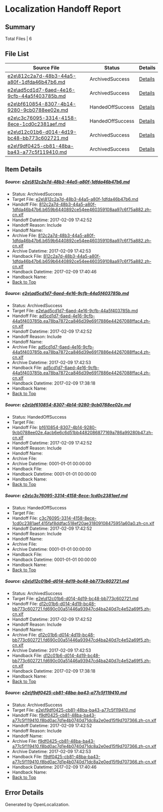 # <a name='report-top'></a> Localization Handoff Report

## Summary
 Total Files | 6

## File List
 Source File | Status | Details 
 ----------- | ------ | ------- 
 [e2e\812c2a7d-48b3-44a5-a80f-1dfda46b47b6.md](https://github.com/OpenLocalizationTestOrg/ol-test0/blob/b0b7ad8712008af1a7a1100b00f3508889520cc6/e2e/812c2a7d-48b3-44a5-a80f-1dfda46b47b6.md) | ArchivedSuccess | [Details](#d17b757426298c3d4530cc56e5843c31c5c58a091)
 [e2e\ad5cd1d7-6aed-4e16-9cfb-44a5f403785b.md](https://github.com/OpenLocalizationTestOrg/ol-test0/blob/a61c8a44fc75e12e62856c77574347614dc42838/e2e/ad5cd1d7-6aed-4e16-9cfb-44a5f403785b.md) | ArchivedSuccess | [Details](#e397b409eb1c8703941f9f5956202b9da33297132)
 [e2e\bf610854-8307-4b14-9280-9cb0788ee02e.md](https://github.com/OpenLocalizationTestOrg/ol-test0/blob/a8618430e6d741c0e13eff03af9d099546221ec6/e2e/bf610854-8307-4b14-9280-9cb0788ee02e.md) | HandedOffSuccess | [Details](#54f08cf5f2025e747250d67b08b6b91ce720aa573)
 [e2e\c3c76095-3314-4158-8ece-1cd0c2381aef.md](https://github.com/OpenLocalizationTestOrg/ol-test0/blob/9867026830ad55863ad70c3e220906625dea57df/e2e/c3c76095-3314-4158-8ece-1cd0c2381aef.md) | HandedOffSuccess | [Details](#c49d0babd76d92202b86ab6c561445141dd2e81c4)
 [e2e\d12c01b6-d014-4d19-bc48-bb773c602721.md](https://github.com/OpenLocalizationTestOrg/ol-test0/blob/a61c8a44fc75e12e62856c77574347614dc42838/e2e/d12c01b6-d014-4d19-bc48-bb773c602721.md) | ArchivedSuccess | [Details](#be0ea6b48bbfeb63bb1946df1edfb7848a96098b5)
 [e2e\f9df0425-cb81-48ba-ba43-a77c5f119410.md](https://github.com/OpenLocalizationTestOrg/ol-test0/blob/b0b7ad8712008af1a7a1100b00f3508889520cc6/e2e/f9df0425-cb81-48ba-ba43-a77c5f119410.md) | ArchivedSuccess | [Details](#ba78a16a4606c3c30789c2cb7568a575a33121156)

## Item Details
##### <a name='d17b757426298c3d4530cc56e5843c31c5c58a091'></a> Source: [e2e\812c2a7d-48b3-44a5-a80f-1dfda46b47b6.md](https://github.com/OpenLocalizationTestOrg/ol-test0/blob/b0b7ad8712008af1a7a1100b00f3508889520cc6/e2e/812c2a7d-48b3-44a5-a80f-1dfda46b47b6.md)
* Status: ArchivedSuccess
* Target File: [e2e\812c2a7d-48b3-44a5-a80f-1dfda46b47b6.md](https://github.com/OpenLocalizationTestOrg/ol-test0-zhcn/blob/cf3f2bacd8bf9326799324f1a7fbe8546badf35d/e2e/812c2a7d-48b3-44a5-a80f-1dfda46b47b6.md)
* Handoff File: [812c2a7d-48b3-44a5-a80f-1dfda46b47b6.b659b6440892ce54ee460359108aa97c6f75a882.zh-cn.xlf](https://github.com/OpenLocalizationTestOrg/ol-test0-handoff/blob/6859245da2d16a80b1a2d37ed63be8c903dfefb0/ol-handoff/OpenLocalizationTestOrg/ol-test0-zhcn/shujia/ht/812c2a7d-48b3-44a5-a80f-1dfda46b47b6.b659b6440892ce54ee460359108aa97c6f75a882.zh-cn.xlf)
* Handoff Datetime: 2017-02-09 17:42:52
* Handoff Reason: Include
* Handoff Name: 
* Archive File: [812c2a7d-48b3-44a5-a80f-1dfda46b47b6.b659b6440892ce54ee460359108aa97c6f75a882.zh-cn.xlf](https://github.com/OpenLocalizationTestOrg/ol-test0-handoff/blob/8cc776a4f96bc4105f865a945a4168b3cd60cd7b/ol-archive/OpenLocalizationTestOrg/ol-test0-zhcn/shujia/ht/812c2a7d-48b3-44a5-a80f-1dfda46b47b6.b659b6440892ce54ee460359108aa97c6f75a882.zh-cn.xlf)
* Archive Datetime: 2017-02-09 17:42:53
* Handback File: [812c2a7d-48b3-44a5-a80f-1dfda46b47b6.b659b6440892ce54ee460359108aa97c6f75a882.zh-cn.xlf](https://github.com/OpenLocalizationTestOrg/ol-test0-handback/blob/cab3613e7447d88adc542b6380cefd7d9bde0a5b/ol-handback/OpenLocalizationTestOrg/ol-test0-zhcn/shujia/high/812c2a7d-48b3-44a5-a80f-1dfda46b47b6.b659b6440892ce54ee460359108aa97c6f75a882.zh-cn.xlf)
* Handback Datetime: 2017-02-09 17:40:46
* Handback Name: 
* [Back to Top](#report-top)

##### <a name='e397b409eb1c8703941f9f5956202b9da33297132'></a> Source: [e2e\ad5cd1d7-6aed-4e16-9cfb-44a5f403785b.md](https://github.com/OpenLocalizationTestOrg/ol-test0/blob/a61c8a44fc75e12e62856c77574347614dc42838/e2e/ad5cd1d7-6aed-4e16-9cfb-44a5f403785b.md)
* Status: ArchivedSuccess
* Target File: [e2e\ad5cd1d7-6aed-4e16-9cfb-44a5f403785b.md](https://github.com/OpenLocalizationTestOrg/ol-test0-zhcn/blob/cee24a2c98636d7a991bb1c44a6432e82d2449da/e2e/ad5cd1d7-6aed-4e16-9cfb-44a5f403785b.md)
* Handoff File: [ad5cd1d7-6aed-4e16-9cfb-44a5f403785b.ea78ba7872ca846d39e6917886e44267088ffac4.zh-cn.xlf](https://github.com/OpenLocalizationTestOrg/ol-test0-handoff/blob/6859245da2d16a80b1a2d37ed63be8c903dfefb0/ol-handoff/OpenLocalizationTestOrg/ol-test0-zhcn/shujia/ht/ad5cd1d7-6aed-4e16-9cfb-44a5f403785b.ea78ba7872ca846d39e6917886e44267088ffac4.zh-cn.xlf)
* Handoff Datetime: 2017-02-09 17:42:52
* Handoff Reason: Include
* Handoff Name: 
* Archive File: [ad5cd1d7-6aed-4e16-9cfb-44a5f403785b.ea78ba7872ca846d39e6917886e44267088ffac4.zh-cn.xlf](https://github.com/OpenLocalizationTestOrg/ol-test0-handoff/blob/8cc776a4f96bc4105f865a945a4168b3cd60cd7b/ol-archive/OpenLocalizationTestOrg/ol-test0-zhcn/shujia/ht/ad5cd1d7-6aed-4e16-9cfb-44a5f403785b.ea78ba7872ca846d39e6917886e44267088ffac4.zh-cn.xlf)
* Archive Datetime: 2017-02-09 17:42:53
* Handback File: [ad5cd1d7-6aed-4e16-9cfb-44a5f403785b.ea78ba7872ca846d39e6917886e44267088ffac4.zh-cn.xlf](https://github.com/OpenLocalizationTestOrg/ol-test0-handback/blob/df303340ae64eea232ca75995ae603aed4cfe284/ol-handback/OpenLocalizationTestOrg/ol-test0-zhcn/shujia/high/ad5cd1d7-6aed-4e16-9cfb-44a5f403785b.ea78ba7872ca846d39e6917886e44267088ffac4.zh-cn.xlf)
* Handback Datetime: 2017-02-09 17:38:18
* Handback Name: 
* [Back to Top](#report-top)

##### <a name='54f08cf5f2025e747250d67b08b6b91ce720aa573'></a> Source: [e2e\bf610854-8307-4b14-9280-9cb0788ee02e.md](https://github.com/OpenLocalizationTestOrg/ol-test0/blob/a8618430e6d741c0e13eff03af9d099546221ec6/e2e/bf610854-8307-4b14-9280-9cb0788ee02e.md)
* Status: HandedOffSuccess
* Target File: 
* Handoff File: [bf610854-8307-4b14-9280-9cb0788ee02e.4acb6e6c6d51bb4482086877169a786a99280b47.zh-cn.xlf](https://github.com/OpenLocalizationTestOrg/ol-test0-handoff/blob/6859245da2d16a80b1a2d37ed63be8c903dfefb0/ol-handoff/OpenLocalizationTestOrg/ol-test0-zhcn/shujia/ht/bf610854-8307-4b14-9280-9cb0788ee02e.4acb6e6c6d51bb4482086877169a786a99280b47.zh-cn.xlf)
* Handoff Datetime: 2017-02-09 17:42:52
* Handoff Reason: Include
* Handoff Name: 
* Archive File: 
* Archive Datetime: 0001-01-01 00:00:00
* Handback File: 
* Handback Datetime: 0001-01-01 00:00:00
* Handback Name: 
* [Back to Top](#report-top)

##### <a name='c49d0babd76d92202b86ab6c561445141dd2e81c4'></a> Source: [e2e\c3c76095-3314-4158-8ece-1cd0c2381aef.md](https://github.com/OpenLocalizationTestOrg/ol-test0/blob/9867026830ad55863ad70c3e220906625dea57df/e2e/c3c76095-3314-4158-8ece-1cd0c2381aef.md)
* Status: HandedOffSuccess
* Target File: 
* Handoff File: [c3c76095-3314-4158-8ece-1cd0c2381aef.415faf8ddfac518ef20ae31809108475951a60a0.zh-cn.xlf](https://github.com/OpenLocalizationTestOrg/ol-test0-handoff/blob/6859245da2d16a80b1a2d37ed63be8c903dfefb0/ol-handoff/OpenLocalizationTestOrg/ol-test0-zhcn/shujia/ht/c3c76095-3314-4158-8ece-1cd0c2381aef.415faf8ddfac518ef20ae31809108475951a60a0.zh-cn.xlf)
* Handoff Datetime: 2017-02-09 17:42:52
* Handoff Reason: Include
* Handoff Name: 
* Archive File: 
* Archive Datetime: 0001-01-01 00:00:00
* Handback File: 
* Handback Datetime: 0001-01-01 00:00:00
* Handback Name: 
* [Back to Top](#report-top)

##### <a name='be0ea6b48bbfeb63bb1946df1edfb7848a96098b5'></a> Source: [e2e\d12c01b6-d014-4d19-bc48-bb773c602721.md](https://github.com/OpenLocalizationTestOrg/ol-test0/blob/a61c8a44fc75e12e62856c77574347614dc42838/e2e/d12c01b6-d014-4d19-bc48-bb773c602721.md)
* Status: ArchivedSuccess
* Target File: [e2e\d12c01b6-d014-4d19-bc48-bb773c602721.md](https://github.com/OpenLocalizationTestOrg/ol-test0-zhcn/blob/cee24a2c98636d7a991bb1c44a6432e82d2449da/e2e/d12c01b6-d014-4d19-bc48-bb773c602721.md)
* Handoff File: [d12c01b6-d014-4d19-bc48-bb773c602721.fd690c00a51446a93947cd4ba240d7c4e52a69f5.zh-cn.xlf](https://github.com/OpenLocalizationTestOrg/ol-test0-handoff/blob/6859245da2d16a80b1a2d37ed63be8c903dfefb0/ol-handoff/OpenLocalizationTestOrg/ol-test0-zhcn/shujia/ht/d12c01b6-d014-4d19-bc48-bb773c602721.fd690c00a51446a93947cd4ba240d7c4e52a69f5.zh-cn.xlf)
* Handoff Datetime: 2017-02-09 17:42:52
* Handoff Reason: Include
* Handoff Name: 
* Archive File: [d12c01b6-d014-4d19-bc48-bb773c602721.fd690c00a51446a93947cd4ba240d7c4e52a69f5.zh-cn.xlf](https://github.com/OpenLocalizationTestOrg/ol-test0-handoff/blob/8cc776a4f96bc4105f865a945a4168b3cd60cd7b/ol-archive/OpenLocalizationTestOrg/ol-test0-zhcn/shujia/ht/d12c01b6-d014-4d19-bc48-bb773c602721.fd690c00a51446a93947cd4ba240d7c4e52a69f5.zh-cn.xlf)
* Archive Datetime: 2017-02-09 17:42:53
* Handback File: [d12c01b6-d014-4d19-bc48-bb773c602721.fd690c00a51446a93947cd4ba240d7c4e52a69f5.zh-cn.xlf](https://github.com/OpenLocalizationTestOrg/ol-test0-handback/blob/df303340ae64eea232ca75995ae603aed4cfe284/ol-handback/OpenLocalizationTestOrg/ol-test0-zhcn/shujia/high/d12c01b6-d014-4d19-bc48-bb773c602721.fd690c00a51446a93947cd4ba240d7c4e52a69f5.zh-cn.xlf)
* Handback Datetime: 2017-02-09 17:38:18
* Handback Name: 
* [Back to Top](#report-top)

##### <a name='ba78a16a4606c3c30789c2cb7568a575a33121156'></a> Source: [e2e\f9df0425-cb81-48ba-ba43-a77c5f119410.md](https://github.com/OpenLocalizationTestOrg/ol-test0/blob/b0b7ad8712008af1a7a1100b00f3508889520cc6/e2e/f9df0425-cb81-48ba-ba43-a77c5f119410.md)
* Status: ArchivedSuccess
* Target File: [e2e\f9df0425-cb81-48ba-ba43-a77c5f119410.md](https://github.com/OpenLocalizationTestOrg/ol-test0-zhcn/blob/cf3f2bacd8bf9326799324f1a7fbe8546badf35d/e2e/f9df0425-cb81-48ba-ba43-a77c5f119410.md)
* Handoff File: [f9df0425-cb81-48ba-ba43-a77c5f119410.f8bd0ac7d1e4b0740d71dc8a2e0ed15f9d707366.zh-cn.xlf](https://github.com/OpenLocalizationTestOrg/ol-test0-handoff/blob/6859245da2d16a80b1a2d37ed63be8c903dfefb0/ol-handoff/OpenLocalizationTestOrg/ol-test0-zhcn/shujia/ht/f9df0425-cb81-48ba-ba43-a77c5f119410.f8bd0ac7d1e4b0740d71dc8a2e0ed15f9d707366.zh-cn.xlf)
* Handoff Datetime: 2017-02-09 17:42:52
* Handoff Reason: Include
* Handoff Name: 
* Archive File: [f9df0425-cb81-48ba-ba43-a77c5f119410.f8bd0ac7d1e4b0740d71dc8a2e0ed15f9d707366.zh-cn.xlf](https://github.com/OpenLocalizationTestOrg/ol-test0-handoff/blob/8cc776a4f96bc4105f865a945a4168b3cd60cd7b/ol-archive/OpenLocalizationTestOrg/ol-test0-zhcn/shujia/ht/f9df0425-cb81-48ba-ba43-a77c5f119410.f8bd0ac7d1e4b0740d71dc8a2e0ed15f9d707366.zh-cn.xlf)
* Archive Datetime: 2017-02-09 17:42:53
* Handback File: [f9df0425-cb81-48ba-ba43-a77c5f119410.f8bd0ac7d1e4b0740d71dc8a2e0ed15f9d707366.zh-cn.xlf](https://github.com/OpenLocalizationTestOrg/ol-test0-handback/blob/cab3613e7447d88adc542b6380cefd7d9bde0a5b/ol-handback/OpenLocalizationTestOrg/ol-test0-zhcn/shujia/high/f9df0425-cb81-48ba-ba43-a77c5f119410.f8bd0ac7d1e4b0740d71dc8a2e0ed15f9d707366.zh-cn.xlf)
* Handback Datetime: 2017-02-09 17:40:46
* Handback Name: 
* [Back to Top](#report-top)


## Error Details

Generated by OpenLocalization.
